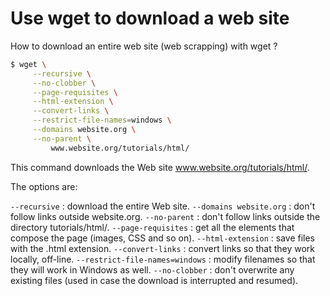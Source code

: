 # Use wget to download a web site

How to download an entire web site (web scrapping) with wget ? 

```bash
$ wget \
     --recursive \
     --no-clobber \
     --page-requisites \
     --html-extension \
     --convert-links \
     --restrict-file-names=windows \
     --domains website.org \
     --no-parent \
         www.website.org/tutorials/html/
```

This command downloads the Web site www.website.org/tutorials/html/.

The options are:

`--recursive` : download the entire Web site.
`--domains website.org` : don't follow links outside website.org.
`--no-parent` : don't follow links outside the directory tutorials/html/.
`--page-requisites` : get all the elements that compose the page (images, CSS and so on).
`--html-extension` : save files with the .html extension.
`--convert-links` : convert links so that they work locally, off-line.
`--restrict-file-names=windows` : modify filenames so that they will work in Windows as well.
`--no-clobber` : don't overwrite any existing files (used in case the download is interrupted and
resumed).
